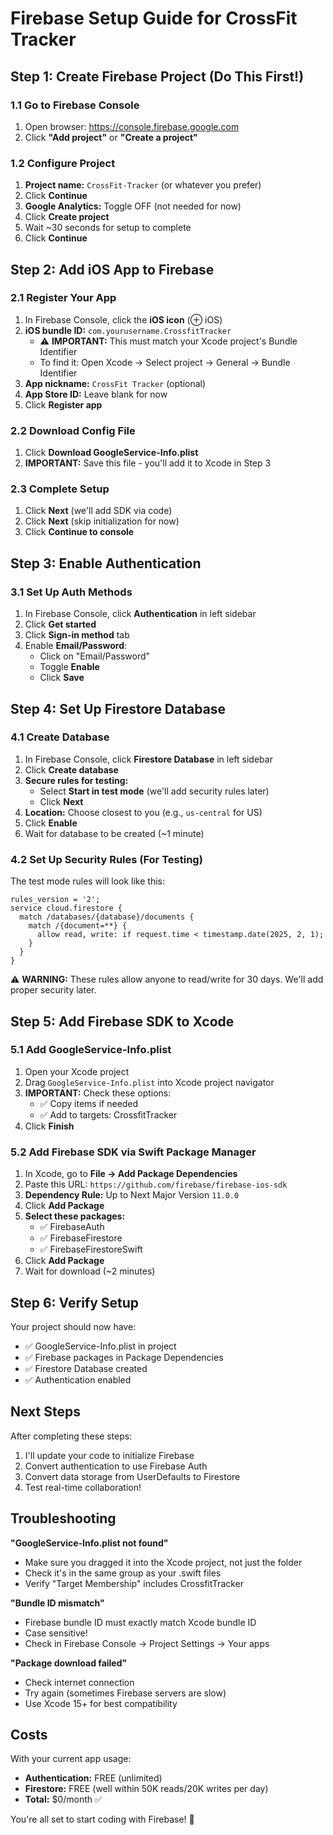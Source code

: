# Firebase Setup Guide for CrossFit Tracker

## Step 1: Create Firebase Project (Do This First!)

### 1.1 Go to Firebase Console
1. Open browser: https://console.firebase.google.com
2. Click **"Add project"** or **"Create a project"**

### 1.2 Configure Project
1. **Project name:** `CrossFit-Tracker` (or whatever you prefer)
2. Click **Continue**
3. **Google Analytics:** Toggle OFF (not needed for now)
4. Click **Create project**
5. Wait ~30 seconds for setup to complete
6. Click **Continue**

## Step 2: Add iOS App to Firebase

### 2.1 Register Your App
1. In Firebase Console, click the **iOS icon** (⊕ iOS)
2. **iOS bundle ID:** `com.yourusername.CrossfitTracker`
   - ⚠️ **IMPORTANT:** This must match your Xcode project's Bundle Identifier
   - To find it: Open Xcode → Select project → General → Bundle Identifier
3. **App nickname:** `CrossFit Tracker` (optional)
4. **App Store ID:** Leave blank for now
5. Click **Register app**

### 2.2 Download Config File
1. Click **Download GoogleService-Info.plist**
2. **IMPORTANT:** Save this file - you'll add it to Xcode in Step 3

### 2.3 Complete Setup
1. Click **Next** (we'll add SDK via code)
2. Click **Next** (skip initialization for now)
3. Click **Continue to console**

## Step 3: Enable Authentication

### 3.1 Set Up Auth Methods
1. In Firebase Console, click **Authentication** in left sidebar
2. Click **Get started**
3. Click **Sign-in method** tab
4. Enable **Email/Password**:
   - Click on "Email/Password"
   - Toggle **Enable**
   - Click **Save**

## Step 4: Set Up Firestore Database

### 4.1 Create Database
1. In Firebase Console, click **Firestore Database** in left sidebar
2. Click **Create database**
3. **Secure rules for testing:**
   - Select **Start in test mode** (we'll add security rules later)
   - Click **Next**
4. **Location:** Choose closest to you (e.g., `us-central` for US)
5. Click **Enable**
6. Wait for database to be created (~1 minute)

### 4.2 Set Up Security Rules (For Testing)
The test mode rules will look like this:
```
rules_version = '2';
service cloud.firestore {
  match /databases/{database}/documents {
    match /{document=**} {
      allow read, write: if request.time < timestamp.date(2025, 2, 1);
    }
  }
}
```

⚠️ **WARNING:** These rules allow anyone to read/write for 30 days. We'll add proper security later.

## Step 5: Add Firebase SDK to Xcode

### 5.1 Add GoogleService-Info.plist
1. Open your Xcode project
2. Drag `GoogleService-Info.plist` into Xcode project navigator
3. **IMPORTANT:** Check these options:
   - ✅ Copy items if needed
   - ✅ Add to targets: CrossfitTracker
4. Click **Finish**

### 5.2 Add Firebase SDK via Swift Package Manager
1. In Xcode, go to **File → Add Package Dependencies**
2. Paste this URL: `https://github.com/firebase/firebase-ios-sdk`
3. **Dependency Rule:** Up to Next Major Version `11.0.0`
4. Click **Add Package**
5. **Select these packages:**
   - ✅ FirebaseAuth
   - ✅ FirebaseFirestore
   - ✅ FirebaseFirestoreSwift
6. Click **Add Package**
7. Wait for download (~2 minutes)

## Step 6: Verify Setup

Your project should now have:
- ✅ GoogleService-Info.plist in project
- ✅ Firebase packages in Package Dependencies
- ✅ Firestore Database created
- ✅ Authentication enabled

## Next Steps

After completing these steps:
1. I'll update your code to initialize Firebase
2. Convert authentication to use Firebase Auth
3. Convert data storage from UserDefaults to Firestore
4. Test real-time collaboration!

## Troubleshooting

**"GoogleService-Info.plist not found"**
- Make sure you dragged it into the Xcode project, not just the folder
- Check it's in the same group as your .swift files
- Verify "Target Membership" includes CrossfitTracker

**"Bundle ID mismatch"**
- Firebase bundle ID must exactly match Xcode bundle ID
- Case sensitive!
- Check in Firebase Console → Project Settings → Your apps

**"Package download failed"**
- Check internet connection
- Try again (sometimes Firebase servers are slow)
- Use Xcode 15+ for best compatibility

## Costs

With your current app usage:
- **Authentication:** FREE (unlimited)
- **Firestore:** FREE (well within 50K reads/20K writes per day)
- **Total:** $0/month ✅

You're all set to start coding with Firebase! 🎉
